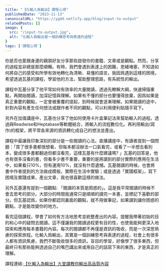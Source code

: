 ```yaml
---
title: "【化輸入爲輸出】課程心得"
publishedDate: "2023-11-13"
canonicalURL: "https://ygdd.netlify.app/blog/input-to-output"
relatedPosts: []
image: {
  src: "/input-to-output.jpg",
  alt: "化輸入爲輸出是一個訓練思考與表達的過程"
}
tags: ['課程心得']
---
```


<div>
  <p>你是否也愛跟身邊的親朋好友分享那些啟發你的書籍、文章或是觀點。然而，分享的過程並非總是那麼順暢。有時，我們會遇到表達上的困難，思緒堵塞，不知道如何將自己的感受和所學有效地轉化為清晰、易懂的語言。我因爲遇到這樣的困境，希望透過瓦基的課程，學習他的方法，幫助整理思路，有系統性的輸出。</p>
  <p>課程中瓦基分享了他平常如何有效率的大量閱讀，透過先瞭解大綱，快速掃描重點，再開始閱讀，加深記憶與理解。如果有不懂的部分也要懂得放棄，因爲如果是真正重要的觀點，一定會被重覆的提起，到時候就會逐漸理解。如果閱讀的途中，針對內容有產生任何想法或跟作者不同的觀點，可以利用便利貼隨手寫下。</p>
  <p>另外在加值講座中，瓦基也分享了他如何使用卡片盒筆記法來幫助輸入的過程。透過與Readwise和Heptabase等軟體結合，將輸入的流程數位化。再利用輸出(寫作)的框架，將平常各來源的資訊轉化成自己的想法並產出。</p>
  <p>課程中最讓我印象深刻的部分是一些閱讀的心法。直播講座中，有讀者提到一個問題：「買了很多書都很想看，但每本都沒辦法一口氣看完，或看了一半想去看別本，變成很多書都翻過但都沒看完，這樣瓦基有什麼建議嗎? 」瓦基的回答是，他也有很多沒看的書，但看多少書不重要，重要的是將讀到的部分實際的應用在生活中，如果看只10%，但有運用10%，就沒有什麼遺憾。瓦基閱讀的時候，也會將書中作者提到的方法做成模板，實際在生活中實驗；或是透過「實踐框架」，寫下困境及實踐成果，產出文章，我也很喜歡這樣的做法。</p>
  <p>另外瓦基還有提到一個觀點: 「閱讀的本質是困惑的」。這是我平常閱讀的時候不會去思考的部分。大部分的時間我通常只是順順的讀完一本書，並標記下喜歡的部分。但瓦基認爲，如果你都認同裏面的觀點，就不用做筆記，如果讀到讓你困惑的觀點，才是能改變你的地方。</p>
  <p>看完這個課程，學會了如何有方法地思考並統整產出的內容。提醒我帶著初始的目的和心中的疑問去閱讀。這不僅讓我的閱讀過程更有目的性，也使我能夠更深入地探索和應用每本書籍的內容。每次的閱讀都不再僅是資訊的吸收，而是一次深思熟慮的探索旅程。化輸入爲輸出，其實是一個訓練思考與表達的過程，社會上有很多人都有資訊焦慮，我們不斷吸收很多的資訊，盲目的學習，好像學了很多東西，但最終只有那些能夠透過自己的嘴巴講出來或用自己的話寫下來的東西，才是真正的理解。</p>

  <p>課程連結:<a href="https://www.pressplay.cc/project/3189541C702CD5C7630F39D404164B39/about" target="_blank">【化輸入為輸出】九堂課教你輸出高品質內容</a></p>
</div>